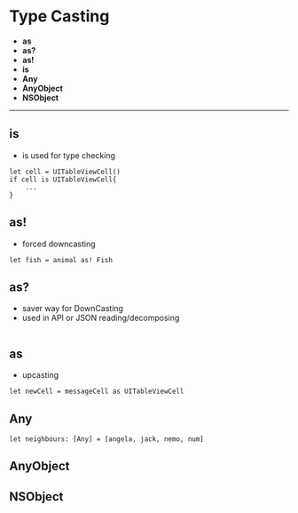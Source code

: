 # Type Casting

- **as**
- **as?**
- **as!**
- **is**
- **Any**
- **AnyObject**
- **NSObject**

----

## is 

- is used for type checking

```
let cell = UITableViewCell()
if cell is UITableViewCell{
    ...
}

```

## as!

- forced downcasting

```
let fish = animal as! Fish
```


## as?
- saver way for DownCasting
- used in API or JSON reading/decomposing

```

```

## as
- upcasting


```
let newCell = messageCell as UITableViewCell

```


## Any

```
let neighbours: [Any] = [angela, jack, nemo, num]
```


## AnyObject



## NSObject